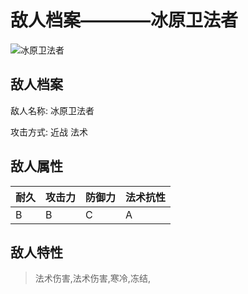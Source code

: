 # 敌人档案————冰原卫法者

![冰原卫法者](./eneIcons/冰原卫法者.png)

## 敌人档案

敌人名称: 冰原卫法者

攻击方式: 近战 法术

## 敌人属性

| 耐久      | 攻击力  | 防御力 | 法术抗性 |
|---------|------|-----|------|
| B | B | C | A |

## 敌人特性
> 法术伤害,法术伤害,寒冷,冻结,
